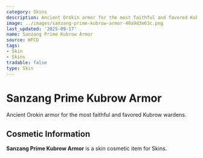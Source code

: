 ```yaml
---
category: Skins
description: Ancient Orokin armor for the most faithful and favored Kubrow wardens.
image: ../images/sanzang-prime-kubrow-armor-40a9d3e63c.png
last_updated: '2025-09-17'
name: Sanzang Prime Kubrow Armor
source: WFCD
tags:
- Skin
- Skins
tradable: false
type: Skin
---
```


# Sanzang Prime Kubrow Armor

Ancient Orokin armor for the most faithful and favored Kubrow wardens.

## Cosmetic Information

**Sanzang Prime Kubrow Armor** is a skin cosmetic item for Skins.

